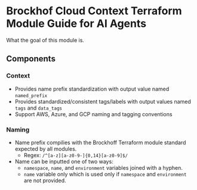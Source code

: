 # Brockhof Cloud Context Terraform Module Guide for AI Agents

What the goal of this module is.

## Components

### Context
- Provides name prefix standardization with output value named `named_prefix`
- Provides standardized/consistent tags/labels with output values named `tags` and `data_tags`
- Support AWS, Azure, and GCP naming and tagging conventions

### Naming
- Name prefix compilies with the Brockhoff Terraform module standard expected by all modules.
  - Regex: `/^[a-z][a-z0-9-]{0,14}[a-z0-9]$/`
- Name can be inputted one of two ways:
  - `namespace`, `name`, and `environment` variables joined with a hyphen.
  - `name` variable only which is used only if `namespace` and `environment` are not provided.

